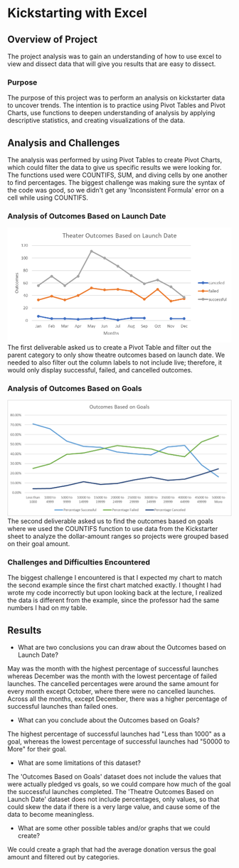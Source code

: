 # Kickstarting with Excel

## Overview of Project

The project analysis was to gain an understanding of how to use excel to view and dissect data that will give you results that are easy to dissect. 

### Purpose

The purpose of this project was to perform an analysis on kickstarter data to uncover trends. The intention is to practice using Pivot Tables and Pivot Charts, use functions to deepen understanding of analysis by applying descriptive statistics, and creating visualizations of the data.

## Analysis and Challenges

The analysis was performed by using Pivot Tables to create Pivot Charts, which could filter the data to give us specific results we were looking for. The functions used were COUNTIFS, SUM, and diving cells by one another to find percentages. The biggest challenge was making sure the syntax of the code was good, so we didn't get any 'Inconsistent Formula' error on a cell while using COUNTIFS.

### Analysis of Outcomes Based on Launch Date
![Theater_Outcomes_vs_Launch](https://github.com/yiggzzz/Kickstarter-analysis/blob/main/Theater_Outcomes_vs_Launch.png)
The first deliverable asked us to create a Pivot Table and filter out the parent category to only show theatre outcomes based on launch date. We needed to also filter out the column labels to not include live; therefore, it would only display successful, failed, and cancelled outcomes.

### Analysis of Outcomes Based on Goals
![Outcomes_vs_Goals](https://github.com/yiggzzz/Kickstarter-analysis/blob/main/Outcomes_vs_Goals.png)
The second deliverable asked us to find the outcomes based on goals where we used the COUNTIFS function to use data from the Kickstarter sheet to analyze the dollar-amount ranges so projects were grouped based on their goal amount. 

### Challenges and Difficulties Encountered

The biggest challenge I encountered is that I expected my chart to match the second example since the first chart matched exactly. I thought I had wrote my code incorrectly but upon looking back at the lecture, I realized the data is different from the example, since the professor had the same numbers I had on my table. 

## Results

- What are two conclusions you can draw about the Outcomes based on Launch Date?

May was the month with the highest percentage of successful launches whereas December was the month with the lowest percentage of failed launches. The cancelled percentages were around the same amount for every month except October, where there were no cancelled launches. Across all the months, except December, there was a higher percentage of successful launches than failed ones.

- What can you conclude about the Outcomes based on Goals?

The highest percentage of successful launches had "Less than 1000" as a goal, whereas the lowest percentage of successful launches had "50000 to More" for their goal. 

- What are some limitations of this dataset?

The 'Outcomes Based on Goals' dataset does not include the values that were actually pledged vs goals, so we could compare how much of the goal the successful launches completed. The 'Theatre Outcomes Based on Launch Date' dataset does not include percentages, only values, so that could skew the data if there is a very large value, and cause some of the data to become meaningless.

- What are some other possible tables and/or graphs that we could create?

We could create a graph that had the average donation versus the goal amount and filtered out by categories.
